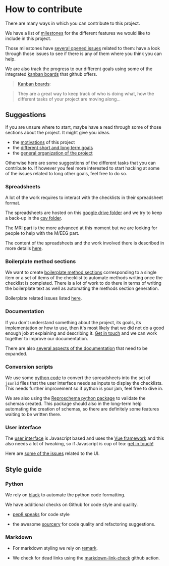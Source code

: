 # How to contribute

There are many ways in which you can contribute to this project.

We have a list of
[milestones](https://github.com/Remi-Gau/eCobidas/milestones) for the
different features we would like to include in this project.

Those milestones have
[several opened issues](https://github.com/Remi-Gau/eCobidas/issues)
related to them: have a look through those issues to see if there is any of them
where you think you can help.

We are also track the progress to our different goals using some of the
integrated [kanban boards](https://github.com/Remi-Gau/eCobidas/projects)
that github offers.

> [Kanban boards](https://en.wikipedia.org/wiki/Kanban):

> They are a great way to keep track of who is doing what, how the different
> tasks of your project are moving along...

## Suggestions

If you are unsure where to start, maybe have a read through some of those
sections about the project. It might give you ideas.

-   the [motivations](./10-motivations.md) of this project
-   the [different short and long term goals](./20-goals.md)
-   the [general organization of the project](./30-general-organization.md)

Otherwise here are some suggestions of the different tasks that you can
contribute to. If however you feel more interested to start hacking at some of
the issues related to long other goals, feel free to do so.

### Spreadsheets

A lot of the work requires to interact with the checklists in their spreadsheet
format.

The spreadsheets are hosted on this
[google drive folder](https://drive.google.com/drive/folders/1wg5k-6pSB3mQm_a30abX6qb-lzTn_S-Y?usp=sharing)
and we try to keep a back-up in the [csv folder](https://github.com/Remi-Gau/eCobidas/tree/master/inputs/csv).

The MRI part is the more advanced at this moment but we are looking for people
to help with the M/EEG part.

The content of the spreadsheets and the work involved there is described in more
details [here](./40-spreadsheets.md).

### Boilerplate method sections

We want to create [boilerplate method sections](https://github.com/Remi-Gau/eCobidas/tree/master/inputs/boilerplate)
corresponding to a single item or a set of items of the checklist to automate
methods writing once the checklist is completed. There is a lot of work to do
there in terms of writing the boilerplate text as well as automating the methods
section generation.

Boilerplate related issues listed
[here](https://github.com/Remi-Gau/eCobidas/issues?q=is%3Aissue+is%3Aopen+label%3Aboilerplate).

### Documentation

If you don't understand something about the project, its goals, its
implementation or how to use, then it's most likely that we did not do a good
enough job at explaining and describing it.
[Get in touch](https://github.com/Remi-Gau/eCobidas/tree/master/README.md#how-to-reach-us) and we can work together to improve
our documentation.

There are also
[several aspects of the documentation](https://github.com/Remi-Gau/eCobidas/issues?q=is%3Aissue+is%3Aopen+label%3Adocumentation)
that need to be expanded.

### Conversion scripts

We use some [python code](https://github.com/Remi-Gau/eCobidas/tree/master/python) to convert the spreadsheets into the set
of `jsonld` files that the user interface needs as inputs to display the
checklists. This needs further improvement so if python is your jam, feel free
to dive in.

We are also using the
[Reproschema python package](https://github.com/ReproNim/reproschema-py) to
validate the schemas created. This package should also in the long-term help
automating the creation of schemas, so there are definitely some features
waiting to be written there.

### User interface

The [user interface](https://github.com/ReproNim/schema-ui) is Javascript based
and uses the [Vue framework](https://vuejs.org/) and this also needs a lot of
tweaking, so if Javascript is cup of tea:
[get in touch!](https://github.com/Remi-Gau/eCobidas/tree/master/README.md#how-to-reach-us)

Here are
[some of the issues](https://github.com/Remi-Gau/eCobidas/issues?q=is%3Aissue+is%3Aopen+label%3Auser-interface)
related to the UI.

## Style guide

### Python

We rely on [black](https://github.com/psf/black) to automate the python code
formatting.

We have additional checks on Github for code style and quality.

-   [pep8 speaks](https://github.com/marketplace/pep-8-speaks) for code style

-   the awesome [sourcery](https://github.com/marketplace/sourcery-ai) for code
    quality and refactoring suggestions.

### Markdown

-   For markdown styling we rely on
    [remark](https://github.com/remarkjs/remark-lint).

-   We check for dead links using the
    [markdown-link-check](https://github.com/marketplace/actions/markdown-link-check)
    github action.
